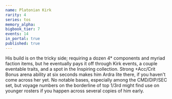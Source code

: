 ```yaml
---
name: Platonian Kirk
rarity: 4
series: tos
memory_alpha:
bigbook_tier: 7
events: 14
in_portal: true
published: true
---
```


His build is on the tricky side; requiring a dozen 4* components and myriad faction items, but he eventually pays it off through Kirk events, a couple eventable traits, and a spot in the Inspiring collection. Strong +Acc/Crit Bonus arena ability at six seconds makes him Ardra lite there, if you haven't come across her yet. No notable bases, especially among the CMD/DIP/SEC set, but voyage numbers on the borderline of top 1/3rd might find use on younger rosters if you happen across several copies of him early.
